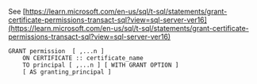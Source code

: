 See [https://learn.microsoft.com/en-us/sql/t-sql/statements/grant-certificate-permissions-transact-sql?view=sql-server-ver16](https://learn.microsoft.com/en-us/sql/t-sql/statements/grant-certificate-permissions-transact-sql?view=sql-server-ver16)
```
GRANT permission  [ ,...n ]    
    ON CERTIFICATE :: certificate_name   
    TO principal [ ,...n ] [ WITH GRANT OPTION ]   
    [ AS granting_principal ]
```
